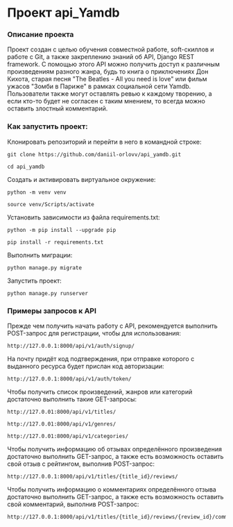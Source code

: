 # Проект api_Yamdb
### Описание проекта
Проект создан с целью обучения совместной работе, soft-скиллов и работе с Git, а также закреплению знаний об API, Django REST framework. С помощью этого API можно получить доступ к различным произведениям разного жанра, будь то книга о приключениях Дон Кихота, старая песня "The Beatles - All you need is love" или фильм ужасов "Зомби в Париже" в рамках социальной сети Yamdb. Пользователи также могут оставлять ревью к каждому творению, а если кто-то будет не согласен с таким мнением, то всегда можно оставить злостный комментарий.
### Как запустить проект:
Клонировать репозиторий и перейти в него в командной строке:
```
git clone https://github.com/daniil-orlovv/api_yamdb.git
```
```
cd api_yamdb
```
Cоздать и активировать виртуальное окружение:
```
python -m venv venv
```
```
source venv/Scripts/activate
```
Установить зависимости из файла requirements.txt:
```
python -m pip install --upgrade pip
```
```
pip install -r requirements.txt
```
Выполнить миграции:
```
python manage.py migrate
```
Запустить проект:
```
python manage.py runserver
```
### Примеры запросов к API
Прежде чем получить начать работу с API, рекомендуется выполнить POST-запрос для регистрации, чтобы для использования:
```
http://127.0.0.1:8000/api/v1/auth/signup/
```
На почту придёт код подтверждения, при отправке которого с выданного ресурса будет прислан код авторизации:
```
http://127.0.0.1:8000/api/v1/auth/token/
```
Чтобы получить список произведений, жанров или категорий достаточно выполнить такие GET-запросы:
```
http://127.0.01:8000/api/v1/titles/
```
```
http://127.0.01:8000/api/v1/genres/
```
```
http://127.0.01:8000/api/v1/categories/
```
Чтобы получить информацию об отзывах определённого произведения достаточно выполнить GET-запрос, а также есть возможность оставить свой отзыв с рейтингом, выполнив POST-запрос:
```
http://127.0.0.1:8000/api/v1/titles/{title_id}/reviews/
```
Чтобы получить информацию о комментариях определённого отзыва достаточно выполнить GET-запрос, а также есть возможность оставить свой комментарий, выполнив POST-запрос:
```
http://127.0.0.1:8000/api/v1/titles/{title_id}/reviews/{review_id}/comments/
```